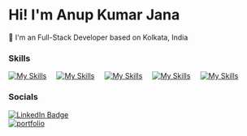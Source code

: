 Hi! I'm Anup Kumar Jana
========================================================================================================================================

📍 I'm an Full-Stack Developer based on Kolkata, India
<br/>
### Skills

[![My Skills](https://skillicons.dev/icons?i=html,css)](https://skillicons.dev)&nbsp;&nbsp;&nbsp;&nbsp;&nbsp;[![My Skills](https://skillicons.dev/icons?i=js,react)](https://skillicons.dev)&nbsp;&nbsp;&nbsp;&nbsp;&nbsp;[![My Skills](https://skillicons.dev/icons?i=scss,figma)](https://skillicons.dev)&nbsp;&nbsp;&nbsp;&nbsp;&nbsp;[![My Skills](https://skillicons.dev/icons?i=express,nodejs)](https://skillicons.dev)&nbsp;&nbsp;&nbsp;&nbsp;&nbsp;[![My Skills](https://skillicons.dev/icons?i=mysql,mongodb)](https://skillicons.dev)

### Socials

<div id="badges">
  <a href="https://www.linkedin.com/in/anupkumarjana/" target="_blank">
    <img src="https://img.shields.io/badge/LinkedIn-blue?style=for-the-badge&logo=linkedin&logoColor=white" alt="LinkedIn Badge"/>
  </a> <br/>
  <a href="https://anupz.dev"  target="_blank"><img src="https://github.com/anupkumarjana/Restuarant-Billing-System/blob/main/huge%20(2)%20(1).png" alt="portfolio" /></a>
</div>
